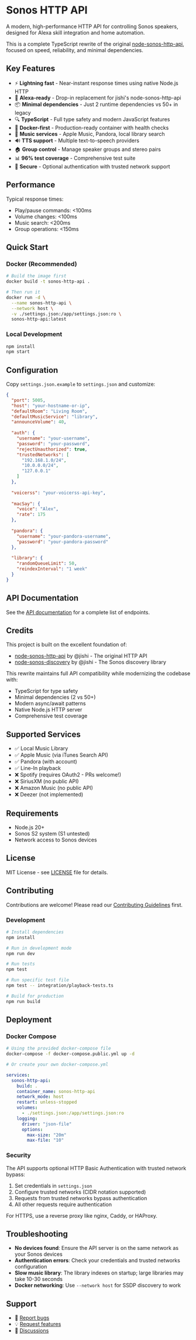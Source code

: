 # Sonos HTTP API

A modern, high-performance HTTP API for controlling Sonos speakers, designed for Alexa skill integration and home automation.

This is a complete TypeScript rewrite of the original [node-sonos-http-api](https://github.com/jishi/node-sonos-http-api), focused on speed, reliability, and minimal dependencies.

## Key Features

- ⚡ **Lightning fast** - Near-instant response times using native Node.js HTTP
- 🎯 **Alexa-ready** - Drop-in replacement for jishi's node-sonos-http-api  
- 📦 **Minimal dependencies** - Just 2 runtime dependencies vs 50+ in legacy
- 🔍 **TypeScript** - Full type safety and modern JavaScript features
- 🐳 **Docker-first** - Production-ready container with health checks
- 🎵 **Music services** - Apple Music, Pandora, local library search
- 🔊 **TTS support** - Multiple text-to-speech providers
- 🏠 **Group control** - Manage speaker groups and stereo pairs
- 📊 **96% test coverage** - Comprehensive test suite
- 🔐 **Secure** - Optional authentication with trusted network support

## Performance

Typical response times:
- Play/pause commands: <100ms
- Volume changes: <100ms  
- Music search: <200ms
- Group operations: <150ms

## Quick Start

### Docker (Recommended)

```bash
# Build the image first
docker build -t sonos-http-api .

# Then run it
docker run -d \
  --name sonos-http-api \
  --network host \
  -v ./settings.json:/app/settings.json:ro \
  sonos-http-api:latest
```

### Local Development

```bash
npm install
npm start
```

## Configuration

Copy `settings.json.example` to `settings.json` and customize:

```json
{
  "port": 5005,
  "host": "your-hostname-or-ip",
  "defaultRoom": "Living Room",
  "defaultMusicService": "library",
  "announceVolume": 40,
  
  "auth": {
    "username": "your-username",
    "password": "your-password",
    "rejectUnauthorized": true,
    "trustedNetworks": [
      "192.168.1.0/24",
      "10.0.0.0/24",
      "127.0.0.1"
    ]
  },
  
  "voicerss": "your-voicerss-api-key",
  
  "macSay": {
    "voice": "Alex",
    "rate": 175
  },
  
  "pandora": {
    "username": "your-pandora-username",
    "password": "your-pandora-password"
  },
  
  "library": {
    "randomQueueLimit": 50,
    "reindexInterval": "1 week"
  }
}
```

## API Documentation

See the [API documentation](./API.md) for a complete list of endpoints.

## Credits

This project is built on the excellent foundation of:
- [node-sonos-http-api](https://github.com/jishi/node-sonos-http-api) by @jishi - The original HTTP API
- [node-sonos-discovery](https://github.com/jishi/node-sonos-discovery) by @jishi - The Sonos discovery library

This rewrite maintains full API compatibility while modernizing the codebase with:
- TypeScript for type safety
- Minimal dependencies (2 vs 50+)
- Modern async/await patterns
- Native Node.js HTTP server
- Comprehensive test coverage

## Supported Services

- ✅ Local Music Library
- ✅ Apple Music (via iTunes Search API)
- ✅ Pandora (with account)
- ✅ Line-In playback
- ❌ Spotify (requires OAuth2 - PRs welcome!)
- ❌ SiriusXM (no public API)
- ❌ Amazon Music (no public API)
- ❌ Deezer (not implemented)

## Requirements

- Node.js 20+ 
- Sonos S2 system (S1 untested)
- Network access to Sonos devices

## License

MIT License - see [LICENSE](./LICENSE) file for details.

## Contributing

Contributions are welcome! Please read our [Contributing Guidelines](./CONTRIBUTING.md) first.

### Development

```bash
# Install dependencies
npm install

# Run in development mode
npm run dev

# Run tests
npm test

# Run specific test file
npm test -- integration/playback-tests.ts

# Build for production
npm run build
```

## Deployment

### Docker Compose

```bash
# Using the provided docker-compose file
docker-compose -f docker-compose.public.yml up -d

# Or create your own docker-compose.yml
```

```yaml
services:
  sonos-http-api:
    build: .
    container_name: sonos-http-api
    network_mode: host
    restart: unless-stopped
    volumes:
      - ./settings.json:/app/settings.json:ro
    logging:
      driver: "json-file"
      options:
        max-size: "20m"
        max-file: "10"
```

### Security

The API supports optional HTTP Basic Authentication with trusted network bypass:

1. Set credentials in `settings.json`
2. Configure trusted networks (CIDR notation supported)
3. Requests from trusted networks bypass authentication
4. All other requests require authentication

For HTTPS, use a reverse proxy like nginx, Caddy, or HAProxy.

## Troubleshooting

- **No devices found**: Ensure the API server is on the same network as your Sonos devices
- **Authentication errors**: Check your credentials and trusted networks configuration
- **Slow music library**: The library indexes on startup; large libraries may take 10-30 seconds
- **Docker networking**: Use `--network host` for SSDP discovery to work

## Support

- 🐛 [Report bugs](https://github.com/kshartman/sonos-http-api/issues)
- 💡 [Request features](https://github.com/kshartman/sonos-http-api/issues)
- 💬 [Discussions](https://github.com/kshartman/sonos-http-api/discussions)